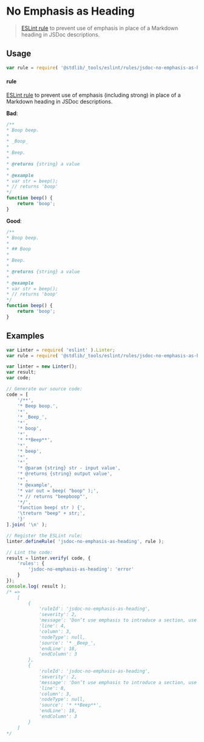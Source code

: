 <!--

@license Apache-2.0

Copyright (c) 2018 The Stdlib Authors.

Licensed under the Apache License, Version 2.0 (the "License");
you may not use this file except in compliance with the License.
You may obtain a copy of the License at

   http://www.apache.org/licenses/LICENSE-2.0

Unless required by applicable law or agreed to in writing, software
distributed under the License is distributed on an "AS IS" BASIS,
WITHOUT WARRANTIES OR CONDITIONS OF ANY KIND, either express or implied.
See the License for the specific language governing permissions and
limitations under the License.

-->

# No Emphasis as Heading

> [ESLint rule][eslint-rules] to prevent use of emphasis in place of a Markdown heading in JSDoc descriptions.

<section class="intro">

</section>

<!-- /.intro -->

<section class="usage">

## Usage

```javascript
var rule = require( '@stdlib/_tools/eslint/rules/jsdoc-no-emphasis-as-heading' );
```

#### rule

[ESLint rule][eslint-rules] to prevent use of emphasis (including strong) in place of a Markdown heading in JSDoc descriptions.

**Bad**:

<!-- eslint-disable stdlib/jsdoc-no-emphasis-as-heading, stdlib/jsdoc-markdown-remark -->

```javascript
/**
* Boop beep.
*
* _Boop_
*
* Beep.
*
* @returns {string} a value
*
* @example
* var str = beep();
* // returns 'boop'
*/
function beep() {
    return 'boop';
}
```

**Good**:

```javascript
/**
* Boop beep.
*
* ## Boop
*
* Beep.
*
* @returns {string} a value
*
* @example
* var str = beep();
* // returns 'boop'
*/
function beep() {
    return 'boop';
}
```

</section>

<!-- /.usage -->

<section class="examples">

## Examples

<!-- eslint no-undef: "error" -->

```javascript
var Linter = require( 'eslint' ).Linter;
var rule = require( '@stdlib/_tools/eslint/rules/jsdoc-no-emphasis-as-heading' );

var linter = new Linter();
var result;
var code;

// Generate our source code:
code = [
    '/**',
    '* Beep boop.',
    '*',
    '* _Beep_',
    '*',
    '* boop',
    '*',
    '* **Beep**',
    '*',
    '* beep',
    '*',
    '*',
    '* @param {string} str - input value',
    '* @returns {string} output value',
    '*',
    '* @example',
    '* var out = beep( "boop" );',
    '* // returns "beepboop"',
    '*/',
    'function beep( str ) {',
    '\treturn "beep" + str;',
    '}'
].join( '\n' );

// Register the ESLint rule:
linter.defineRule( 'jsdoc-no-emphasis-as-heading', rule );

// Lint the code:
result = linter.verify( code, {
    'rules': {
        'jsdoc-no-emphasis-as-heading': 'error'
    }
});
console.log( result );
/* =>
    [
        {
            'ruleId': 'jsdoc-no-emphasis-as-heading',
            'severity': 2,
            'message': 'Don’t use emphasis to introduce a section, use a heading',
            'line': 4,
            'column': 3,
            'nodeType': null,
            'source': '* _Beep_',
            'endLine': 18,
            'endColumn': 3
        },
        {
            'ruleId': 'jsdoc-no-emphasis-as-heading',
            'severity': 2,
            'message': 'Don’t use emphasis to introduce a section, use a heading',
            'line': 8,
            'column': 3,
            'nodeType': null,
            'source': '* **Beep**',
            'endLine': 18,
            'endColumn': 3
        }
    ]
*/
```

</section>

<!-- /.examples -->

<section class="links">

[eslint-rules]: https://eslint.org/docs/developer-guide/working-with-rules

</section>

<!-- /.links -->
